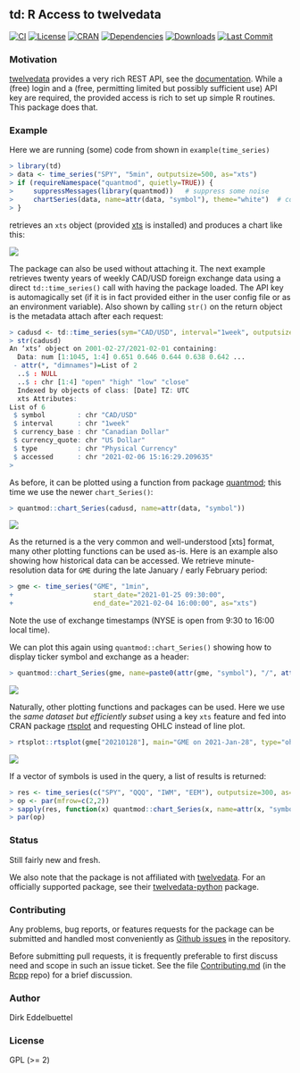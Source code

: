 
## td: R Access to twelvedata

[![CI](https://github.com/eddelbuettel/td/workflows/ci/badge.svg)](https://github.com/eddelbuettel/td/actions?query=workflow%3Aci)
[![License](https://eddelbuettel.github.io/badges/GPL2+.svg)](https://www.gnu.org/licenses/gpl-2.0.html)
[![CRAN](https://www.r-pkg.org/badges/version/td)](https://cran.r-project.org/package=td)
[![Dependencies](https://tinyverse.netlify.com/badge/td)](https://cran.r-project.org/package=td)
[![Downloads](https://cranlogs.r-pkg.org/badges/td?color=brightgreen)](https://www.r-pkg.org/pkg/td)
[![Last Commit](https://img.shields.io/github/last-commit/eddelbuettel/td)](https://github.com/eddelbuettel/td)

### Motivation

[twelvedata](https://www.twelvedata.com) provides a very rich REST API, see
the [documentation](https://www.twelvedata.com/docs).  While a (free) login
and a (free, permitting limited but possibly sufficient use) API key are
required, the provided access is rich to set up simple R routines.  This
package does that.

### Example

Here we are running (some) code from shown in `example(time_series)` 

```r
> library(td)
> data <- time_series("SPY", "5min", outputsize=500, as="xts")
> if (requireNamespace("quantmod", quietly=TRUE)) {
>     suppressMessages(library(quantmod))   # suppress some noise
>     chartSeries(data, name=attr(data, "symbol"), theme="white")  # convenient plot for OHLCV
> }
```

retrieves an `xts` object (provided [xts](https://cran.r-project.org/package=xts) is installed) 
and produces a chart like this:

![](https://eddelbuettel.github.io/td/spy.png)

The package can also be used without attaching it. The next example retrieves twenty years of weekly
CAD/USD foreign exchange data using a direct `td::time_series()` call with having the package
loaded.  The API key is automagically set (if it is in fact provided either in the user config file
or as an environment variable).  Also shown by calling `str()` on the return object is the metadata
attach after each request:

```r
> cadusd <- td::time_series(sym="CAD/USD", interval="1week", outputsize=52.25*20, as="xts")
> str(cadusd)
An ‘xts’ object on 2001-02-27/2021-02-01 containing:
  Data: num [1:1045, 1:4] 0.651 0.646 0.644 0.638 0.642 ...
 - attr(*, "dimnames")=List of 2
  ..$ : NULL
  ..$ : chr [1:4] "open" "high" "low" "close"
  Indexed by objects of class: [Date] TZ: UTC
  xts Attributes:  
List of 6
 $ symbol        : chr "CAD/USD"
 $ interval      : chr "1week"
 $ currency_base : chr "Canadian Dollar"
 $ currency_quote: chr "US Dollar"
 $ type          : chr "Physical Currency"
 $ accessed      : chr "2021-02-06 15:16:29.209635"
> 
```

As before, it can be plotted using a function from package
[quantmod](https://cran.r-project.org/package=quantmod); this time we use the newer
`chart_Series()`:

```r
> quantmod::chart_Series(cadusd, name=attr(data, "symbol"))
```

![](https://eddelbuettel.github.io/td/cadusd.png)

As the returned is a the very common and well-understood [xts] format, many other plotting functions
can be used as-is. Here is an example also showing how historical data can be accessed.  We retrieve
minute-resolution data for `GME` during the late January / early February period:

```r
> gme <- time_series("GME", "1min",
+                    start_date="2021-01-25 09:30:00",
+                    end_date="2021-02-04 16:00:00", as="xts")
```

Note the use of exchange timestamps (NYSE is open from 9:30 to 16:00 local time).

We can plot this again using `quantmod::chart_Series()` showing how to display ticker symbol
and exchange as a header:

```r
> quantmod::chart_Series(gme, name=paste0(attr(gme, "symbol"), "/", attr(gme, "exchange")))
```

![](https://eddelbuettel.github.io/td/gme.png)

Naturally, other plotting functions and packages can be used. Here we use the _same dataset but
efficiently subset_ using a key `xts` feature and fed into CRAN package
[rtsplot](https://rtsvizteam.bitbucket.io/pkg/rtsplot/#/) and requesting OHLC instead of line plot.

```r
> rtsplot::rtsplot(gme["20210128"], main="GME on 2021-Jan-28", type="ohlc")
```

![](https://eddelbuettel.github.io/td/gme_20210128.png)


If a vector of symbols is used in the query, a list of results is returned:

```r
> res <- time_series(c("SPY", "QQQ", "IWM", "EEM"), outputsize=300, as="xts")
> op <- par(mfrow=c(2,2))
> sapply(res, function(x) quantmod::chart_Series(x, name=attr(x, "symbol")))
> par(op)
```


### Status

Still fairly new and fresh.

We also note that the package is not affiliated with [twelvedata](https://www.twelvedata.com). For
an officially supported package, see their
[twelvedata-python](https://github.com/twelvedata/twelvedata-python) package.

### Contributing

Any problems, bug reports, or features requests for the package can be submitted and handled most
conveniently as [Github issues](https://github.com/eddelbuettel/td/issues) in the repository.

Before submitting pull requests, it is frequently preferable to first discuss need and scope in such
an issue ticket.  See the file
[Contributing.md](https://github.com/RcppCore/Rcpp/blob/master/Contributing.md) (in the
[Rcpp](https://github.com/RcppCore/Rcpp) repo) for a brief discussion.

### Author

Dirk Eddelbuettel

### License

GPL (>= 2)

